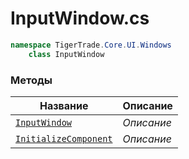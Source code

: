 
# InputWindow.cs
```csharp
namespace TigerTrade.Core.UI.Windows  
    class InputWindow
```

### Методы
| Название | Описание |
| --- | --- |
| [`InputWindow`](./Методы/InputWindow.md) | *Описание* |
| [`InitializeComponent`](./Методы/InitializeComponent.md) | *Описание* |
